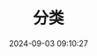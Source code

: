 ---
title: 分类
description: hello word~
top_img: https://wallpaperm.cmcm.com/d5930dbadd09bfeec767d7c538f92445.jpg
cover: https://www.adwest.cn/public/uploads/image/20230228/s2023022823194437.jpg
comments: false
date: 2024-09-03 09:10:27
type: "categories"
---